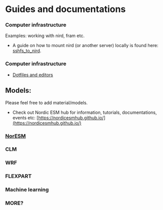# Guides and documentations

### Computer infrastructure
Examples: working with nird, fram etc. 

- A guide on how to mount nird (or another server) locally is found here: [sshfs_to_nird](sshfs_to_nird.md).

### Computer infrastructure
- [Dotfiles and editors](guides_and_docs/computer_configuration/dotfiles_and_editors.md)
## Models:
Please feel free to add material/models. 

- Check out Nordic ESM hub for information, tutorials, documentations, events etc: [https://nordicesmhub.github.io/](https://nordicesmhub.github.io/)

### [NorESM](NorESM.md)

### CLM

### WRF

### FLEXPART

### Machine learning

### MORE?


